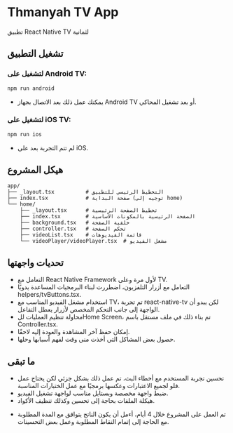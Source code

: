 # Thmanyah TV App

تطبيق React Native TV لثمانية


## تشغيل التطبيق

### لتشغيل على Android TV:
```bash
npm run android
```
* يمكنك عمل ذلك بعد الاتصال بجهاز Android TV أو بعد تشغيل المحاكي.

### لتشغيل على iOS TV:
```bash
npm run ios
```
* لم تتم التجربة بعد على iOS.

## هيكل المشروع

```
app/
├── _layout.tsx          # التخطيط الرئيسي للتطبيق
├── index.tsx            # صفحة البداية (توجيه إلى home)
└── home/
    ├── _layout.tsx      # تخطيط الصفحة الرئيسية
    ├── index.tsx        # الصفحة الرئيسية بالمكونات الأساسية
    ├── background.tsx   # خلفية الصفحة
    ├── controller.tsx   # تحكم الصفحة
    ├── videoList.tsx    # قائمة الفيديوهات
    └── videoPlayer/videoPlayer.tsx  # مشغل الفيديو
```

## تحديات واجهتها

- التعامل مع React Native Framework لأول مرة وعلى TV.
- التعامل مع أزرار التلفزيون، اضطررت لبناء البرمجيات المساعدة يدويًا helpers/tvButtons.tsx.
- استخدام مشغل الفيديو المناسب مع TV، تم تجربة react-native-tv لكن يبدو أن الواجهة إلى جانب التحكم المخصص لأزرار يعطل التفاعل.
- محاولة تنظيم العمليات للHome Screen، تم بناء ذلك في ملف مستقل باسم Controller.tsx.
- إمكان حفظ آخر المشاهدة والعودة إليه لاحقًا.
- حصول بعض المشاكل التي أخذت مني وقت لفهم أسبابها وحلها.

## ما تبقى
- تحسين تجربة المستخدم مع أخطاء البث، تم عمل ذلك بشكل جزئي لكن يحتاج عمل فلو لجميع الاعتبارات وعكسها برمجيًا مع عمل الختبارات المناسبة.
- ضبط واجهة مخصصة وبستايل مناسب لواجهة تشغيل الفيديو.
- هيكلة الملفات بحاجة إلى تحسين وكذلك تنظيف الأكواد.

* تم العمل على المشروع خلال 4 أيام، أءمل أن يكون الناتج يتوافق مع المدة المطلوبة مع الحاجة إلى إتمام النقاط المطلوبة وعمل بعض التحسينات.